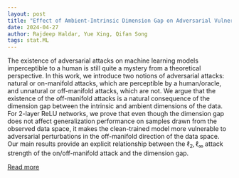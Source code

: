 ```yaml
---
layout: post
title: "Effect of Ambient-Intrinsic Dimension Gap on Adversarial Vulnerability"
date: 2024-04-27
author: Rajdeep Haldar, Yue Xing, Qifan Song
tags: stat.ML
---
```


The existence of adversarial attacks on machine learning models imperceptible to a human is still quite a mystery from a theoretical perspective. In this work, we introduce two notions of adversarial attacks: natural or on-manifold attacks, which are perceptible by a human/oracle, and unnatural or off-manifold attacks, which are not. We argue that the existence of the off-manifold attacks is a natural consequence of the dimension gap between the intrinsic and ambient dimensions of the data. For 2-layer ReLU networks, we prove that even though the dimension gap does not affect generalization performance on samples drawn from the observed data space, it makes the clean-trained model more vulnerable to adversarial perturbations in the off-manifold direction of the data space. Our main results provide an explicit relationship between the $\ell_2,\ell_{\infty}$ attack strength of the on/off-manifold attack and the dimension gap.

[Read more](https://arxiv.org/abs/2403.03967)